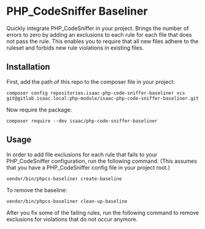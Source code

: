 # PHP_CodeSniffer Baseliner

Quickly integrate PHP_CodeSniffer in your project. Brings the number of errors to zero by adding an exclusions to each
rule for each file that does not pass the rule. This enables you to require that all new files adhere to the ruleset and
forbids new rule violations in existing files.

## Installation

First, add the path of this repo to the composer file in your project:

```shell script
composer config repositories.isaac-php-code-sniffer-baseliner vcs git@gitlab.isaac.local:php-module/isaac-php-code-sniffer-baseliner.git
```

Now require the package:

```shell script
composer require --dev isaac/php-code-sniffer-baseliner
```

## Usage

In order to add file exclusions for each rule that fails to your PHP_CodeSniffer configuration, run the following
command. (This assumes that you have a PHP_CodeSniffer config file in your project root.)

```shell script
vendor/bin/phpcs-baseliner create-baseline
```

To remove the baseline:

```shell script
vendor/bin/phpcs-baseliner clean-up-baseline
```

After you fix some of the failing rules, run the following command to remove exclusions for violations that do not occur
anymore.  
